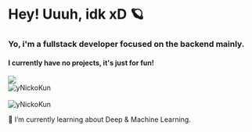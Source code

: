 <h1>Hey! Uuuh, idk xD 🪐</h1>
<h3>Yo, i'm a fullstack developer focused on the backend mainly.</h3>

<h4>I currently have no projects, it's just for fun!</h4>
<img src="https://raw.githubusercontent.com/yNickoKun/yNickoKun/main/b.svg">
<br>
<a>
<img src="https://github-readme-stats.vercel.app/api?username=yNickoKun&show_icons=true&theme=material-palenight&count_private=true" alt="yNickoKun" />
</a>
<br/>

<br/>
<a>
<img src="https://github-readme-stats.vercel.app/api/top-langs/?username=yNickoKun&layout=compact&theme=material-palenight" alt="yNickoKun" />
</a>
<br/>

🌱 I’m currently learning about Deep & Machine Learning.

